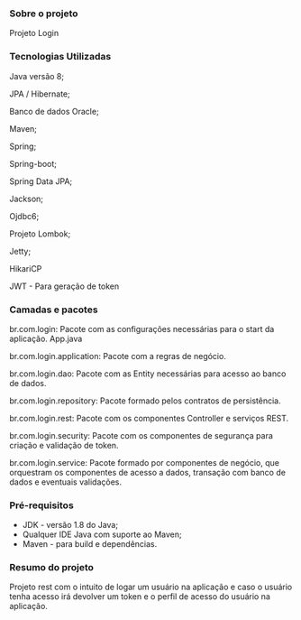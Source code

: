 ﻿### Sobre o projeto ###
Projeto Login

### Tecnologias Utilizadas ###
Java versão 8;

JPA / Hibernate;

Banco de dados Oracle;

Maven;

Spring;

Spring-boot;

Spring Data JPA;

Jackson;

Ojdbc6;

Projeto Lombok;

Jetty;

HikariCP

JWT - Para geração de token

### Camadas e pacotes ###
br.com.login: Pacote com as configurações necessárias para o start da aplicação. App.java

br.com.login.application: Pacote com a regras de negócio.

br.com.login.dao: Pacote com as Entity necessárias para acesso ao banco de dados.

br.com.login.repository: Pacote formado pelos contratos de persistência.

br.com.login.rest: Pacote com os componentes Controller e serviços REST.

br.com.login.security: Pacote com os componentes de segurança para criação e validação de token.

br.com.login.service: Pacote formado por componentes de negócio, que orquestram os componentes de acesso a dados, transação com banco de dados e eventuais validações.


### Pré-requisitos ###

* JDK - versão 1.8 do Java;
* Qualquer IDE Java com suporte ao Maven;
* Maven - para build e dependências.

### Resumo do projeto ###
Projeto rest com o intuito de logar um usuário na aplicação e caso o usuário tenha acesso irá devolver um token e o perfil de acesso do usuário na aplicação.
